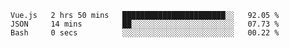 <!--START_SECTION:waka-->

```text
Vue.js   2 hrs 50 mins   ███████████████████████░░   92.05 %
JSON     14 mins         ██░░░░░░░░░░░░░░░░░░░░░░░   07.73 %
Bash     0 secs          ░░░░░░░░░░░░░░░░░░░░░░░░░   00.22 %
```

<!--END_SECTION:waka-->
